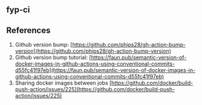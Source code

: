 ## fyp-ci


## References   
1. Github version bump: [https://github.com/phips28/gh-action-bump-version](https://github.com/phips28/gh-action-bump-version)
2. Github version bump tutorial: [https://faun.pub/semantic-version-of-docker-images-in-github-actions-using-conventional-commits-d55fc41f97eb](https://faun.pub/semantic-version-of-docker-images-in-github-actions-using-conventional-commits-d55fc41f97eb)
3. Sharing docker images between jobs [https://github.com/docker/build-push-action/issues/225](https://github.com/docker/build-push-action/issues/225)
